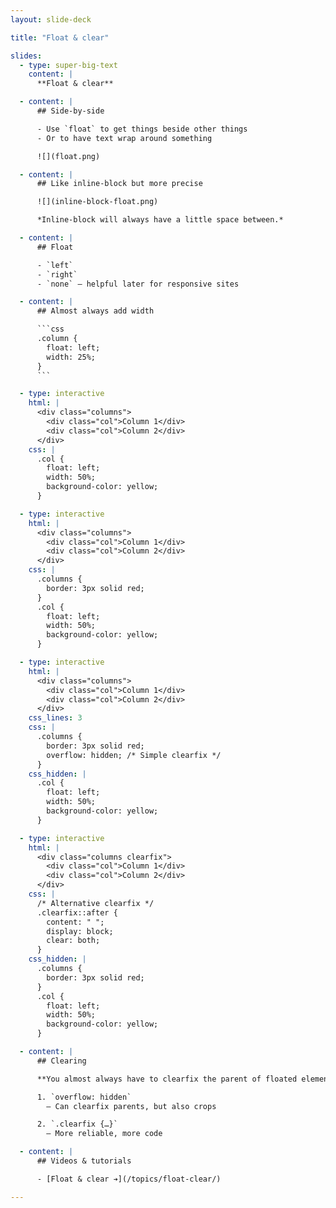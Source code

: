 ```yaml
---
layout: slide-deck

title: "Float & clear"

slides:
  - type: super-big-text
    content: |
      **Float & clear**

  - content: |
      ## Side-by-side

      - Use `float` to get things beside other things
      - Or to have text wrap around something

      ![](float.png)

  - content: |
      ## Like inline-block but more precise

      ![](inline-block-float.png)

      *Inline-block will always have a little space between.*

  - content: |
      ## Float

      - `left`
      - `right`
      - `none` — helpful later for responsive sites

  - content: |
      ## Almost always add width

      ```css
      .column {
        float: left;
        width: 25%;
      }
      ```

  - type: interactive
    html: |
      <div class="columns">
        <div class="col">Column 1</div>
        <div class="col">Column 2</div>
      </div>
    css: |
      .col {
        float: left;
        width: 50%;
        background-color: yellow;
      }

  - type: interactive
    html: |
      <div class="columns">
        <div class="col">Column 1</div>
        <div class="col">Column 2</div>
      </div>
    css: |
      .columns {
        border: 3px solid red;
      }
      .col {
        float: left;
        width: 50%;
        background-color: yellow;
      }

  - type: interactive
    html: |
      <div class="columns">
        <div class="col">Column 1</div>
        <div class="col">Column 2</div>
      </div>
    css_lines: 3
    css: |
      .columns {
        border: 3px solid red;
        overflow: hidden; /* Simple clearfix */
      }
    css_hidden: |
      .col {
        float: left;
        width: 50%;
        background-color: yellow;
      }

  - type: interactive
    html: |
      <div class="columns clearfix">
        <div class="col">Column 1</div>
        <div class="col">Column 2</div>
      </div>
    css: |
      /* Alternative clearfix */
      .clearfix::after {
        content: " ";
        display: block;
        clear: both;
      }
    css_hidden: |
      .columns {
        border: 3px solid red;
      }
      .col {
        float: left;
        width: 50%;
        background-color: yellow;
      }

  - content: |
      ## Clearing

      **You almost always have to clearfix the parent of floated elements.**

      1. `overflow: hidden`
        — Can clearfix parents, but also crops

      2. `.clearfix {…}`
        — More reliable, more code

  - content: |
      ## Videos & tutorials

      - [Float & clear ➔](/topics/float-clear/)

---
```

